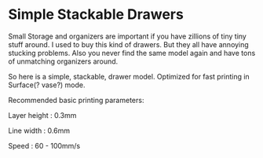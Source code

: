 # Simple Stackable Drawers
Small Storage and organizers are important if you have zillions of tiny tiny stuff around.
I used to buy this kind of drawers. But they all have annoying stucking problems. Also you never find the same model again and have tons of unmatching organizers around.

So here is a simple, stackable, drawer model. Optimized for fast printing in Surface(? vase?) mode.

Recommended basic printing parameters:

Layer height : 0.3mm

Line width : 0.6mm

Speed : 60 - 100mm/s
